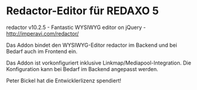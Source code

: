 Redactor-Editor für REDAXO 5
========================

redactor v10.2.5 - Fantastic WYSIWYG editor on jQuery - http://imperavi.com/redactor/

Das Addon bindet den WYSIWYG-Editor redactor im Backend und bei Bedarf auch im Frontend ein.

Das Addon ist vorkonfiguriert inklusive Linkmap/Mediapool-Integration. Die Konfiguration kann bei Bedarf im Backend angepasst werden.

Peter Bickel hat die Entwicklerlizenz spendiert!